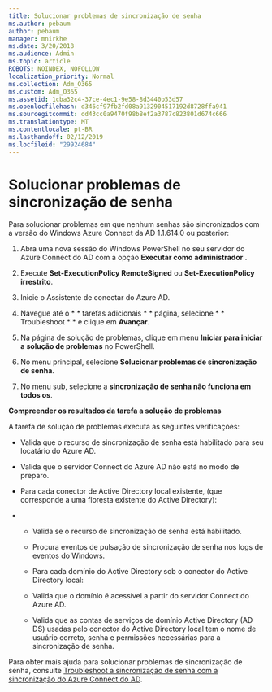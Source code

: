 ```yaml
---
title: Solucionar problemas de sincronização de senha
ms.author: pebaum
author: pebaum
manager: mnirkhe
ms.date: 3/20/2018
ms.audience: Admin
ms.topic: article
ROBOTS: NOINDEX, NOFOLLOW
localization_priority: Normal
ms.collection: Adm_O365
ms.custom: Adm_O365
ms.assetid: 1cba32c4-37ce-4ec1-9e58-8d3440b53d57
ms.openlocfilehash: d346cf97fb2fd08a9132904517192d8728ffa941
ms.sourcegitcommit: dd43cc0a9470f98b8ef2a3787c823801d674c666
ms.translationtype: MT
ms.contentlocale: pt-BR
ms.lasthandoff: 02/12/2019
ms.locfileid: "29924684"
---
```

# <a name="troubleshoot-password-synchronization"></a>Solucionar problemas de sincronização de senha

Para solucionar problemas em que nenhum senhas são sincronizados com a versão do Windows Azure Connect da AD 1.1.614.0 ou posterior:
  
1. Abra uma nova sessão do Windows PowerShell no seu servidor do Azure Connect do AD com a opção **Executar como administrador** . 
    
2. Execute **Set-ExecutionPolicy RemoteSigned** ou **Set-ExecutionPolicy irrestrito**. 
    
3. Inicie o Assistente de conectar do Azure AD.
    
4. Navegue até o * * tarefas adicionais * * página, selecione * * Troubleshoot * * e clique em **Avançar**. 
    
5. Na página de solução de problemas, clique em menu **Iniciar para iniciar a solução de problemas** no PowerShell. 
    
6. No menu principal, selecione **Solucionar problemas de sincronização de senha**. 
    
7. No menu sub, selecione a **sincronização de senha não funciona em todos os**. 
    
 **Compreender os resultados da tarefa a solução de problemas**
  
A tarefa de solução de problemas executa as seguintes verificações:
  
- Valida que o recurso de sincronização de senha está habilitado para seu locatário do Azure AD.
    
- Valida que o servidor Connect do Azure AD não está no modo de preparo.
    
- Para cada conector de Active Directory local existente, (que corresponde a uma floresta existente do Active Directory):
    
- 
  - Valida se o recurso de sincronização de senha está habilitado.
    
  - Procura eventos de pulsação de sincronização de senha nos logs de eventos do Windows.
    
  - Para cada domínio do Active Directory sob o conector do Active Directory local:
    
  - Valida que o domínio é acessível a partir do servidor Connect do Azure AD.
    
  - Valida que as contas de serviços de domínio Active Directory (AD DS) usadas pelo conector do Active Directory local tem o nome de usuário correto, senha e permissões necessárias para a sincronização de senha.
    
Para obter mais ajuda para solucionar problemas de sincronização de senha, consulte [Troubleshoot a sincronização de senha com a sincronização do Azure Connect do AD](https://docs.microsoft.com/azure/active-directory/connect/active-directory-aadconnectsync-troubleshoot-password-synchronization).
  

